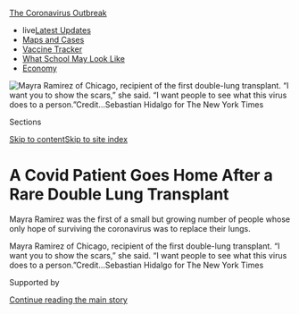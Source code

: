 <div id="app">

<div>

<div>

<div>

</div>

<div data-aria-hidden="false">

<div id="site-content" data-role="main">

<div>

<div class="css-1aor85t" style="opacity:0.000000001;z-index:-1;visibility:hidden">

<div class="css-1hqnpie">

<div class="css-epjblv">

<span class="css-17xtcya">[Health](/section/health)</span><span class="css-x15j1o">|</span><span class="css-fwqvlz">A
Covid Patient Goes Home After a Rare Double Lung
Transplant</span>

</div>

<div class="css-k008qs">

<div class="css-1iwv8en">

<span class="css-18z7m18"></span>

<div>

</div>

</div>

<span class="css-1n6z4y">https://nyti.ms/2CSlZ9O</span>

<div class="css-1705lsu">

<div class="css-4xjgmj">

<div class="css-4skfbu" data-role="toolbar" data-aria-label="Social Media Share buttons, Save button, and Comments Panel with current comment count" data-testid="share-tools">

  - 
  - 
  - 
  - 
    
    <div class="css-6n7j50">
    
    </div>

  - 
  - 

</div>

</div>

</div>

</div>

</div>

</div>

<div id="NYT_TOP_BANNER_REGION" class="css-11qgg8s">

<div>

<div id="styln-prism-menu-1592847958612" class="section interactive-content interactive-size-medium css-1du2ztb">

<div class="css-17ih8de interactive-body">

<div id="scroll-container" class="css-1gj85ro">

[<span class="styln-title-wrap"><span class="css-1pje3qr">The
Coronavirus</span><span class="css-1pje3qr">
Outbreak</span></span>](https://www.nytimes3xbfgragh.onion/news-event/coronavirus?action=click&pgtype=Article&state=default&region=TOP_BANNER&context=storylines_menu)

  - <span class="css-kqxiym" data-emphasize="true">live</span>[Latest
    Updates](https://www.nytimes3xbfgragh.onion/2020/08/01/world/coronavirus-covid-19.html?action=click&pgtype=Article&state=default&region=TOP_BANNER&context=storylines_menu)
  - [Maps and
    Cases](https://www.nytimes3xbfgragh.onion/interactive/2020/us/coronavirus-us-cases.html?action=click&pgtype=Article&state=default&region=TOP_BANNER&context=storylines_menu)
  - [Vaccine
    Tracker](https://www.nytimes3xbfgragh.onion/interactive/2020/science/coronavirus-vaccine-tracker.html?action=click&pgtype=Article&state=default&region=TOP_BANNER&context=storylines_menu)
  - [What School May Look
    Like](https://www.nytimes3xbfgragh.onion/interactive/2020/07/29/us/schools-reopening-coronavirus.html?action=click&pgtype=Article&state=default&region=TOP_BANNER&context=storylines_menu)
  - [Economy](https://www.nytimes3xbfgragh.onion/live/2020/07/31/business/stock-market-today-coronavirus?action=click&pgtype=Article&state=default&region=TOP_BANNER&context=storylines_menu)

</div>

</div>

</div>

</div>

</div>

<div id="fullBleedHeaderContent">

<div class="css-n4ws9g">

![<span class="css-16f3y1r e13ogyst0" data-aria-hidden="true">Mayra
Ramirez of Chicago, recipient of the first double-lung transplant. “I
want you to show the scars,” she said. “I want people to see what this
virus does to a
person.”</span><span class="css-cnj6d5 e1z0qqy90" itemprop="copyrightHolder"><span class="css-1ly73wi e1tej78p0">Credit...</span><span><span>Sebastian
Hidalgo for The New York
Times</span></span></span>](https://static01.graylady3jvrrxbe.onion/images/2020/07/30/science/30VIRUS-LUNGTRANSPLANT1/merlin_175086177_1077d762-30a6-4bd9-84be-71fea068258a-articleLarge.jpg?quality=75&auto=webp&disable=upscale)

</div>

<div class="css-3z92zw">

<div class="css-6cn7ki">

<div class="NYTAppHideMasthead css-1bcu9v6 e1suatyy0">

<div class="section css-1o1qe8k e1suatyy2">

<div class="css-cu5p7t er09x8g0">

<div class="css-6n7j50">

</div>

<span class="css-1dv1kvn">Sections</span>

[Skip to content](#site-content)[Skip to site index](#site-index)

</div>

<div class="css-10698na e1huz5gh0">

</div>

</div>

</div>

<div class="css-1sojcmr ehdk2mb0">

# A Covid Patient Goes Home After a Rare Double Lung Transplant

</div>

Mayra Ramirez was the first of a small but growing number of people
whose only hope of surviving the coronavirus was to replace their lungs.

</div>

</div>

<div class="css-nwzfg5 e1gnum310">

<span class="css-1f9pvn2 health">Mayra Ramirez of Chicago, recipient of
the first double-lung transplant. “I want you to show the scars,” she
said. “I want people to see what this virus does to a
person.”</span><span class="css-cnj6d5 e1z0qqy90" itemprop="copyrightHolder"><span class="css-1ly73wi e1tej78p0">Credit...</span><span><span>Sebastian
Hidalgo for The New York Times</span></span></span>

</div>

<div id="sponsor-wrapper" class="css-1hyfx7x">

<div id="sponsor-slug" class="css-19vbshk">

Supported by

</div>

[Continue reading the main
story](#after-sponsor)

<div id="sponsor" class="ad sponsor-wrapper" style="text-align:center;height:100%;display:block">

</div>

<div id="after-sponsor">

</div>

</div>

<div class="css-1wx1auc e1gnum311">

<div class="css-18e8msd">

<div class="css-vp77d3 epjyd6m0">

<div class="css-1baulvz">

By [<span class="css-1baulvz last-byline" itemprop="name">Denise
Grady</span>](https://www.nytimes3xbfgragh.onion/by/denise-grady)

</div>

</div>

  - 
    
    <div class="css-ld3wwf e16638kd2">
    
    July 30,
    2020
    
    </div>

  - 
    
    <div class="css-4xjgmj">
    
    <div class="css-d8bdto" data-role="toolbar" data-aria-label="Social Media Share buttons, Save button, and Comments Panel with current comment count" data-testid="share-tools">
    
      - 
      - 
      - 
      - 
        
        <div class="css-6n7j50">
        
        </div>
    
      - 
      - 
    
    </div>
    
    </div>

</div>

</div>

</div>

<div class="section meteredContent css-1r7ky0e" name="articleBody" itemprop="articleBody">

<div class="css-1fanzo5 StoryBodyCompanionColumn">

<div class="css-53u6y8">

The last thing that Mayra Ramirez remembers from the emergency room at
Northwestern Memorial Hospital in Chicago is calling her family to say
she had Covid, was about to be put on a ventilator and needed her mother
to make medical decisions for her.

Ms. Ramirez, 28, did not wake up for more than six weeks. And then she
learned that on June 5, [she had become the first Covid
patient](https://www.nytimes3xbfgragh.onion/2020/06/11/health/coronavirus-lung-transplant.html?searchResultPosition=2)
in the United States to receive a double-lung transplant.

On Wednesday, she went home from the hospital.

Ms. Ramirez is one of a small but growing number of patients whose lungs
have been destroyed by the coronavirus, and whose only hope of survival
is a lung transplant.

“I’m pretty sure that if I had been at another center, they would have
just ended care and let me die,” she said in an interview on Wednesday.

</div>

</div>

<div class="css-1fanzo5 StoryBodyCompanionColumn">

<div class="css-53u6y8">

The surgery is considered a desperate measure reserved for people with
fatal, irreversible lung damage. Doctors do not want to remove a
person’s lungs if there is any chance they will heal. Over all, only
[about 2,700 lung transplants](https://unos.org/data/transplant-trends/)
were performed in the United States last year.

Patients must be sick enough to need a transplant, and yet also strong
enough to survive the operation, recover and get back on their feet.
With a new disease like Covid-19, doctors are still learning how to
strike that balance.

“It’s such a paradigm change,” said Ms. Ramirez’s surgeon, Dr. Ankit
Bharat. “Lung transplant has not been considered a treatment option for
an infectious disease, so people need to get a little bit more of a
comfort level with it.”

On July 5, he performed a similar operation on a second Covid patient,
Brian Kuhns, 62, from Lake Zurich, Ill.

Mr. Kuhns spent 100 days on life-support machines before receiving the
transplant. Before becoming ill, he had thought Covid was a hoax, his
wife, Nancy Kuhns, said, in a statement issued by the hospital.

</div>

</div>

<div class="css-1fanzo5 StoryBodyCompanionColumn">

<div class="css-53u6y8">

Mr. Kuhns said, “If my story can teach you one thing, it’s that Covid-19
isn’t a joke.”

Two more patients at Northwestern are awaiting transplants, one from
Chicago and one from Washington, D.C., said Dr. Bharat, who is the chief
of thoracic surgery and surgical director of the lung transplant
program.

<div id="NYT_MAIN_CONTENT_1_REGION" class="css-9tf9ac">

<div>

<div id="styln-covid-updates-world" class="section interactive-content interactive-size-medium css-1ftcdic">

<div class="css-17ih8de interactive-body">

<div id="styln-briefing-block" data-asset-id="QXJ0aWNsZTpueXQ6Ly9hcnRpY2xlLzhiMjRmNTQ0LWVhMmUtNTlmNC1hMDZiLTM0YWI3YTlmN2E4YQ==">

<div class="briefing-block-header-section">

# [Latest Updates: Global Coronavirus Outbreak](https://www.nytimes3xbfgragh.onion/2020/08/01/world/coronavirus-covid-19.html?action=click&pgtype=Article&state=default&region=MAIN_CONTENT_1&context=storylines_live_updates)

<div class="briefing-block-ts">

Updated 2020-08-01T19:08:55.687Z

</div>

</div>

  - [Top officials work to break impasse over jobless
    benefit.](https://www.nytimes3xbfgragh.onion/2020/08/01/world/coronavirus-covid-19.html?action=click&pgtype=Article&state=default&region=MAIN_CONTENT_1&context=storylines_live_updates#link-3ac56579)
  - [The virus picks up dangerous speed in the Midwest, and in areas
    that had seen
    success.](https://www.nytimes3xbfgragh.onion/2020/08/01/world/coronavirus-covid-19.html?action=click&pgtype=Article&state=default&region=MAIN_CONTENT_1&context=storylines_live_updates#link-8796723)
  - [Thousands in Berlin protest Germany’s coronavirus
    measures.](https://www.nytimes3xbfgragh.onion/2020/08/01/world/coronavirus-covid-19.html?action=click&pgtype=Article&state=default&region=MAIN_CONTENT_1&context=storylines_live_updates#link-25930521)

<div class="briefing-block-footer">

<div class="briefing-block-footer-meta">

[See more
updates](https://www.nytimes3xbfgragh.onion/2020/08/01/world/coronavirus-covid-19.html?action=click&pgtype=Article&state=default&region=MAIN_CONTENT_1&context=storylines_live_updates)

</div>

<div class="briefing-block-briefinglinks">

<span>More live coverage:</span>
[Markets](https://www.nytimes3xbfgragh.onion/live/2020/07/31/business/stock-market-today-coronavirus?action=click&pgtype=Article&state=default&region=MAIN_CONTENT_1&context=storylines_live_updates)

</div>

</div>

</div>

</div>

</div>

</div>

</div>

A patient is to be flown in from Seattle next week, and the Northwestern
team is consulting on still another case with a medical group in
Washington, D.C. Other transplant centers are considering similar
surgeries, Dr. Bharat said.

Last Friday, a Covid patient transferred from another state underwent a
double lung transplant at the University of Florida Health Shands
Hospital in Gainesville, Dr. Tiago Machuca said.

While other centers have also sought to refer cases, most of the
patients had other serious medical problems that ruled them out, he
said.

</div>

</div>

<div class="css-79elbk" data-testid="photoviewer-wrapper">

<div class="css-z3e15g" data-testid="photoviewer-wrapper-hidden">

</div>

<div class="css-1a48zt4 ehw59r15" data-testid="photoviewer-children">

![<span class="css-16f3y1r e13ogyst0" data-aria-hidden="true">Dr. Ankit
Bharat during a check-up with Ms. Ramirez at Northwestern Medicine on
Wednesday.</span><span class="css-cnj6d5 e1z0qqy90" itemprop="copyrightHolder"><span class="css-1ly73wi e1tej78p0">Credit...</span><span>Sebastian
Hidalgo for The New York
Times</span></span>](https://static01.graylady3jvrrxbe.onion/images/2020/07/30/science/30VIRUS-LUNGTRANSPLANT2/merlin_175086201_3fc4747b-11e7-47c2-a10c-fc2d47cda571-articleLarge.jpg?quality=75&auto=webp&disable=upscale)

</div>

</div>

<div class="css-1fanzo5 StoryBodyCompanionColumn">

<div class="css-53u6y8">

In some cases, Dr. Bharat said, hospitals appeared to have waited too
long to recommend a transplant. One patient being referred to his center
seemed like a good candidate but then had major bleeding into the lungs
as well as kidney failure, and the surgery was no longer feasible.

“I think people need to recognize this option earlier and just start at
least talking about it before it gets to that point,” Dr. Bharat said.

</div>

</div>

<div class="css-1fanzo5 StoryBodyCompanionColumn">

<div class="css-53u6y8">

In some cases, he said, insurers’ reluctance to cover the surgery or to
pay for travel to transfer patients has led to delays.

“This is so new to our field,” Dr. Machuca said. “It will be a challenge
for physicians to determine which patients truly are candidates and
what’s the timing. We don’t want to do it too early when the patient
still can recover from Covid lung disease and resume with good quality
of life, but also you don’t want to miss the boat and have a patient
where it’s futile, the patient is too sick.”

He said that, in some cases, extensive rehabilitation has brought about
recovery in Covid patients who were being considered as possible
transplant candidates.

Because the extensive lung damage in Covid patients makes transplant
surgery especially difficult, most patients would be referred to major
transplant centers that are best equipped to perform the risky
operations and provide the intensive aftercare that patients need, the
surgeons said. Mr. Kuhns was transferred to Northwestern from another
health system.

</div>

</div>

<div class="css-a7yk8a e73j0it0">

<div class="css-1xdhyk6 erfvjey0">

<span class="css-1ly73wi e1tej78p0">Image</span>

<div class="css-zjzyr8">

<div data-testid="lazyimage-container" style="height:580px">

</div>

</div>

</div>

<span class="css-16f3y1r e13ogyst0" data-aria-hidden="true">Ms. Ramirez
wasn’t told for several days after her surgery that she had had a double
lung transplant.</span>

<div class="css-1xdhyk6 erfvjey0">

<span class="css-1ly73wi e1tej78p0">Image</span>

<div class="css-zjzyr8">

<div data-testid="lazyimage-container" style="height:580px">

</div>

</div>

</div>

<span class="css-16f3y1r e13ogyst0" data-aria-hidden="true">Ms. Ramirez
with her dog, Molly Monster, working from home on April 10, shortly
before she got ill.</span>

</div>

<div class="css-1fanzo5 StoryBodyCompanionColumn">

<div class="css-53u6y8">

Before she became ill, Ms. Ramirez, a paralegal for a law firm
specializing in immigration, was working from home and having her
groceries delivered. She was in good health, but had an autoimmune
condition, neuromyelitis optica, and took medication that suppressed her
immune system and might have made her more vulnerable to the coronavirus
infection.

She was ill for about two weeks, and consulted with a Covid hotline
about her symptoms. At one point, she headed to the hospital but then
turned back without going in. She dreaded the idea of being admitted,
and told herself she would recover.

</div>

</div>

<div class="css-1fanzo5 StoryBodyCompanionColumn">

<div class="css-53u6y8">

But on April 26, her temperature reached 105 degrees Fahrenheit, and she
was so weak that she fell when she tried to walk. A friend drove her to
the hospital. When doctors told her that she needed a ventilator, she
had no idea what they meant. She thought it meant some kind of fan, like
the word in Spanish.

“I thought I’d just be there for a couple of days, max, and get back to
my normal life,” she said.

But she spent six weeks on the ventilator, and also needed a machine to
provide oxygen directly into her
bloodstream.

<div id="NYT_MAIN_CONTENT_3_REGION" class="css-9tf9ac">

<div>

<div id="styln-prism-freeform-1594220623585" class="section interactive-content interactive-size-medium css-1ftcdic">

<div class="css-17ih8de interactive-body">

<div id="prism-freeform-block-62021" class="css-19mumt8" data-role="complementary" data-storyline="The Coronavirus Outbreak" data-truncated="true" tabindex="0">

<div class="css-a8d9oz">

<div class="css-eb027h">

[](https://www.nytimes3xbfgragh.onion/news-event/coronavirus?action=click&pgtype=Article&state=default&region=MAIN_CONTENT_3&context=storylines_faq)

### The Coronavirus Outbreak ›

#### Frequently Asked Questions

Updated July 27, 2020

  - #### Should I refinance my mortgage?
    
      - [It could be a good
        idea,](https://www.nytimes3xbfgragh.onion/article/coronavirus-money-unemployment.html?action=click&pgtype=Article&state=default&region=MAIN_CONTENT_3&context=storylines_faq)
        because mortgage rates have [never been
        lower.](https://www.nytimes3xbfgragh.onion/2020/07/16/business/mortgage-rates-below-3-percent.html?action=click&pgtype=Article&state=default&region=MAIN_CONTENT_3&context=storylines_faq)
        Refinancing requests have pushed mortgage applications to some
        of the highest levels since 2008, so be prepared to get in line.
        But defaults are also up, so if you’re thinking about buying a
        home, be aware that some lenders have tightened their standards.

  - #### What is school going to look like in September?
    
      - It is unlikely that many schools will return to a normal
        schedule this fall, requiring the grind of [online
        learning](https://www.nytimes3xbfgragh.onion/2020/06/05/us/coronavirus-education-lost-learning.html?action=click&pgtype=Article&state=default&region=MAIN_CONTENT_3&context=storylines_faq),
        [makeshift child
        care](https://www.nytimes3xbfgragh.onion/2020/05/29/us/coronavirus-child-care-centers.html?action=click&pgtype=Article&state=default&region=MAIN_CONTENT_3&context=storylines_faq)
        and [stunted
        workdays](https://www.nytimes3xbfgragh.onion/2020/06/03/business/economy/coronavirus-working-women.html?action=click&pgtype=Article&state=default&region=MAIN_CONTENT_3&context=storylines_faq)
        to continue. California’s two largest public school districts —
        Los Angeles and San Diego — said on July 13, that [instruction
        will be remote-only in the
        fall](https://www.nytimes3xbfgragh.onion/2020/07/13/us/lausd-san-diego-school-reopening.html?action=click&pgtype=Article&state=default&region=MAIN_CONTENT_3&context=storylines_faq),
        citing concerns that surging coronavirus infections in their
        areas pose too dire a risk for students and teachers. Together,
        the two districts enroll some 825,000 students. They are the
        largest in the country so far to abandon plans for even a
        partial physical return to classrooms when they reopen in
        August. For other districts, the solution won’t be an
        all-or-nothing approach. [Many
        systems](https://bioethics.jhu.edu/research-and-outreach/projects/eschool-initiative/school-policy-tracker/),
        including the nation’s largest, New York City, are devising
        [hybrid
        plans](https://www.nytimes3xbfgragh.onion/2020/06/26/us/coronavirus-schools-reopen-fall.html?action=click&pgtype=Article&state=default&region=MAIN_CONTENT_3&context=storylines_faq)
        that involve spending some days in classrooms and other days
        online. There’s no national policy on this yet, so check with
        your municipal school system regularly to see what is happening
        in your community.

  - #### Is the coronavirus airborne?
    
      - The coronavirus [can stay aloft for hours in tiny droplets in
        stagnant
        air](https://www.nytimes3xbfgragh.onion/2020/07/04/health/239-experts-with-one-big-claim-the-coronavirus-is-airborne.html?action=click&pgtype=Article&state=default&region=MAIN_CONTENT_3&context=storylines_faq),
        infecting people as they inhale, mounting scientific evidence
        suggests. This risk is highest in crowded indoor spaces with
        poor ventilation, and may help explain super-spreading events
        reported in meatpacking plants, churches and restaurants. [It’s
        unclear how often the virus is
        spread](https://www.nytimes3xbfgragh.onion/2020/07/06/health/coronavirus-airborne-aerosols.html?action=click&pgtype=Article&state=default&region=MAIN_CONTENT_3&context=storylines_faq)
        via these tiny droplets, or aerosols, compared with larger
        droplets that are expelled when a sick person coughs or sneezes,
        or transmitted through contact with contaminated surfaces, said
        Linsey Marr, an aerosol expert at Virginia Tech. Aerosols are
        released even when a person without symptoms exhales, talks or
        sings, according to Dr. Marr and more than 200 other experts,
        who [have outlined the evidence in an open letter to the World
        Health
        Organization](https://academic.oup.com/cid/article/doi/10.1093/cid/ciaa939/5867798).

  - #### What are the symptoms of coronavirus?
    
      - Common symptoms [include fever, a dry cough, fatigue and
        difficulty breathing or shortness of
        breath.](https://www.nytimes3xbfgragh.onion/article/symptoms-coronavirus.html?action=click&pgtype=Article&state=default&region=MAIN_CONTENT_3&context=storylines_faq)
        Some of these symptoms overlap with those of the flu, making
        detection difficult, but runny noses and stuffy sinuses are less
        common. [The C.D.C. has
        also](https://www.nytimes3xbfgragh.onion/2020/04/27/health/coronavirus-symptoms-cdc.html?action=click&pgtype=Article&state=default&region=MAIN_CONTENT_3&context=storylines_faq)
        added chills, muscle pain, sore throat, headache and a new loss
        of the sense of taste or smell as symptoms to look out for. Most
        people fall ill five to seven days after exposure, but symptoms
        may appear in as few as two days or as many as 14 days.

  - #### Does asymptomatic transmission of Covid-19 happen?
    
      - So far, the evidence seems to show it does. A widely cited
        [paper](https://www.nature.com/articles/s41591-020-0869-5)
        published in April suggests that people are most infectious
        about two days before the onset of coronavirus symptoms and
        estimated that 44 percent of new infections were a result of
        transmission from people who were not yet showing symptoms.
        Recently, a top expert at the World Health Organization stated
        that transmission of the coronavirus by people who did not have
        symptoms was “very rare,” [but she later walked back that
        statement.](https://www.nytimes3xbfgragh.onion/2020/06/09/world/coronavirus-updates.html?action=click&pgtype=Article&state=default&region=MAIN_CONTENT_3&context=storylines_faq#link-1f302e21)

<div id="styln-survey-component-62021" class="styln-survey-component" data-surveyname="faq" data-surveystoryline="coronavirus">

</div>

</div>

<div class="css-6mllg9">

</div>

<div class="css-pmm6ed">

<span class="css-5gimkt"></span>

</div>

</div>

</div>

</div>

</div>

</div>

</div>

“The entire time, I had nightmares,” she said.

Many of the nightmares involved drowning, her family saying goodbye, the
doctors telling her she was going to die.

The disease was relentless. Bacterial infections set in, scarring her
lungs and eating holes in them. The lung damage caused circulatory
problems that began to take a toll on her liver and heart.

The doctors told her family in North Carolina that it might be time to
come to Chicago to say goodbye, and her mother and two sisters made the
trip.

But Ms. Ramirez held on, cleared the coronavirus from her body and was
placed on the transplant list. Two days later, on June 5, she underwent
a grueling, 10-hour operation.

She woke scarred, bruised, desperately thirsty and unable to speak,
“with all these tubes coming out of me, and I just couldn’t recognize
my own body.”

</div>

</div>

<div class="css-1fanzo5 StoryBodyCompanionColumn">

<div class="css-53u6y8">

The nurses asked if she knew the date. She guessed early May. It was the
middle of June.

She was not told she’d had a lung transplant until several days after
she woke up.

“I couldn’t process it,” she said. “I was just struggling to breathe and
I was thirsty. It wasn’t until weeks later that I could be grateful, and
think there was a family out there who had lost
someone.”

</div>

</div>

<div class="css-79elbk" data-testid="photoviewer-wrapper">

<div class="css-z3e15g" data-testid="photoviewer-wrapper-hidden">

</div>

<div class="css-1a48zt4 ehw59r15" data-testid="photoviewer-children">

<div class="css-1xdhyk6 erfvjey0">

<span class="css-1ly73wi e1tej78p0">Image</span>

<div class="css-zjzyr8">

<div data-testid="lazyimage-container" style="height:257.77777777777777px">

</div>

</div>

</div>

<span class="css-16f3y1r e13ogyst0" data-aria-hidden="true">Ms. Ramirez
in the coronavirus I.C.U. at Northwestern Medicine in
May.</span><span class="css-cnj6d5 e1z0qqy90" itemprop="copyrightHolder"><span class="css-1ly73wi e1tej78p0">Credit...</span><span>Northwestern
Medicine</span></span>

</div>

</div>

<div class="css-1fanzo5 StoryBodyCompanionColumn">

<div class="css-53u6y8">

Because of concerns about infection, her family could not visit after
the surgery. At a news conference on Thursday, Ms. Ramirez said, “The
hardest part was going through this alone.”

She suffered from anxiety and panic attacks, she said. Eventually, the
rules were relaxed, and her mother could visit. But it was wrenching to
say goodbye each day.

Before her illness, she worked full-time and enjoyed running and playing
with her two small, scrappy dogs. Now, she still feels short of breath,
can walk only a short distance and needs help to shower and stand up
from a chair. The dogs were overjoyed at her homecoming, but their
energy was a bit much. Her mother, who lives in North Carolina, took
time away from her job at a meatpacking plant and traveled to Chicago to
help her recover.

Ms. Ramirez said she was learning to use her new lungs and getting
stronger every day.

She is looking forward to getting back to work, but she still has a way
to go. Her family is assisting her, and a friend started a [GoFundMe
page](https://www.gofundme.com/f/covid19-lung-transplant?utm_source=customer&utm_campaign=p_cp+share-sheet&utm_medium=copy_link-tip)
to help pay the bills.

</div>

</div>

<div class="css-1fanzo5 StoryBodyCompanionColumn">

<div class="css-53u6y8">

“I definitely feel like I have a purpose,” Ms. Ramirez said. “It may be
to help other people going through the same situation that I am, maybe
even just sharing my story and helping young people realize that if this
happened to me it could happen to them, and to protect themselves and
protect others around them who are more vulnerable. And to motivate and
help other centers around the world to realize that lung transplantation
is an option for terminally ill Covid patients.”

The outlook for Ms. Ramirez is good, Dr. Bharat said, because she is
young and healthy. She will be on anti-rejection medicines for the rest
of her life. Transplanted lungs can still be rejected, he said, but he
has seen some last 20 years. And patients may be able to receive a
second transplant.

“I think from now on she’ll continue to get stronger and stronger,” he
said. “She asked if she could go skydiving. We’ll probably get her there
in a few months.”

</div>

</div>

</div>

<div>

</div>

<div>

</div>

<div>

</div>

<div>

<div id="bottom-wrapper" class="css-1ede5it">

<div id="bottom-slug" class="css-l9onyx">

Advertisement

</div>

[Continue reading the main
story](#after-bottom)

<div id="bottom" class="ad bottom-wrapper" style="text-align:center;height:100%;display:block;min-height:90px">

</div>

<div id="after-bottom">

</div>

</div>

</div>

</div>

</div>

## Site Index

<div>

</div>

## Site Information Navigation

  - [© <span>2020</span> <span>The New York Times
    Company</span>](https://help.nytimes3xbfgragh.onion/hc/en-us/articles/115014792127-Copyright-notice)

<!-- end list -->

  - [NYTCo](https://www.nytco.com/)
  - [Contact
    Us](https://help.nytimes3xbfgragh.onion/hc/en-us/articles/115015385887-Contact-Us)
  - [Work with us](https://www.nytco.com/careers/)
  - [Advertise](https://nytmediakit.com/)
  - [T Brand Studio](http://www.tbrandstudio.com/)
  - [Your Ad
    Choices](https://www.nytimes3xbfgragh.onion/privacy/cookie-policy#how-do-i-manage-trackers)
  - [Privacy](https://www.nytimes3xbfgragh.onion/privacy)
  - [Terms of
    Service](https://help.nytimes3xbfgragh.onion/hc/en-us/articles/115014893428-Terms-of-service)
  - [Terms of
    Sale](https://help.nytimes3xbfgragh.onion/hc/en-us/articles/115014893968-Terms-of-sale)
  - [Site
    Map](https://spiderbites.nytimes3xbfgragh.onion)
  - [Help](https://help.nytimes3xbfgragh.onion/hc/en-us)
  - [Subscriptions](https://www.nytimes3xbfgragh.onion/subscription?campaignId=37WXW)

</div>

</div>

</div>

</div>
